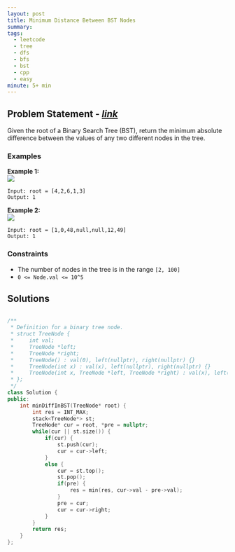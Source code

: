 ```yaml
---
layout: post
title: Minimum Distance Between BST Nodes
summary:
tags:
  - leetcode
  - tree
  - dfs
  - bfs
  - bst
  - cpp
  - easy
minute: 5+ min
---
```


## Problem Statement - [_link_](https://leetcode.com/problems/minimum-distance-between-bst-nodes/)

Given the root of a Binary Search Tree (BST), return the minimum absolute difference between the values of any two different nodes in the tree.

### Examples

**Example 1:**  
<img src="https://assets.leetcode.com/uploads/2021/02/05/bst1.jpg">

```
Input: root = [4,2,6,1,3]
Output: 1
```

**Example 2:**  
<img src="https://assets.leetcode.com/uploads/2021/02/05/bst2.jpg">

```
Input: root = [1,0,48,null,null,12,49]
Output: 1
```

### Constraints

- The number of nodes in the tree is in the range `[2, 100]`
- `0 <= Node.val <= 10^5`

## Solutions

```cpp

/**
 * Definition for a binary tree node.
 * struct TreeNode {
 *     int val;
 *     TreeNode *left;
 *     TreeNode *right;
 *     TreeNode() : val(0), left(nullptr), right(nullptr) {}
 *     TreeNode(int x) : val(x), left(nullptr), right(nullptr) {}
 *     TreeNode(int x, TreeNode *left, TreeNode *right) : val(x), left(left), right(right) {}
 * };
 */
class Solution {
public:
    int minDiffInBST(TreeNode* root) {
        int res = INT_MAX;
        stack<TreeNode*> st;
        TreeNode* cur = root, *pre = nullptr;
        while(cur || st.size()) {
            if(cur) {
                st.push(cur);
                cur = cur->left;
            }
            else {
                cur = st.top();
                st.pop();
                if(pre) {
                    res = min(res, cur->val - pre->val);
                }
                pre = cur;
                cur = cur->right;
            }
        }
        return res;
    }
};

```
